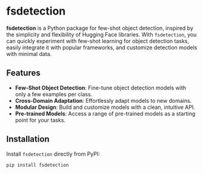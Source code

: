 # fsdetection

**fsdetection** is a Python package for few-shot object detection, inspired by the simplicity and flexibility of Hugging Face libraries. With `fsdetection`, you can quickly experiment with few-shot learning for object detection tasks, easily integrate it with popular frameworks, and customize detection models with minimal data.

## Features
- **Few-Shot Object Detection**: Fine-tune object detection models with only a few examples per class.
- **Cross-Domain Adaptation**: Effortlessly adapt models to new domains.
- **Modular Design**: Build and customize models with a clean, intuitive API.
- **Pre-trained Models**: Access a range of pre-trained models as a starting point for your tasks.

## Installation

Install `fsdetection` directly from PyPI:

```bash
pip install fsdetection
```
